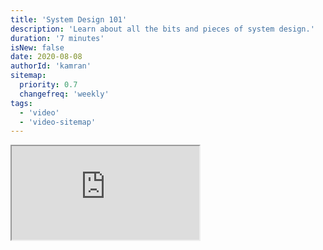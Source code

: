 ```yaml
---
title: 'System Design 101'
description: 'Learn about all the bits and pieces of system design.'
duration: '7 minutes'
isNew: false
date: 2020-08-08
authorId: 'kamran'
sitemap:
  priority: 0.7
  changefreq: 'weekly'
tags:
  - 'video'
  - 'video-sitemap'
---
```


<iframe class="w-full aspect-video mb-5" src="https://www.youtube.com/embed/Y-Gl4HEyeUQ" title="System Design 101"></iframe>
